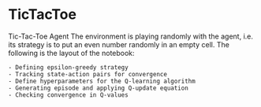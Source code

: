 # TicTacToe

Tic-Tac-Toe Agent
The environment is playing randomly with the agent, i.e. its strategy is to put an even number randomly in an empty cell. The following is the layout of the notebook:

    - Defining epsilon-greedy strategy
    - Tracking state-action pairs for convergence
    - Define hyperparameters for the Q-learning algorithm
    - Generating episode and applying Q-update equation
    - Checking convergence in Q-values
